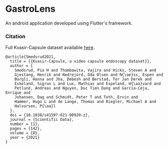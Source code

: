 # GastroLens

An android application developed using Flutter's framework.

### Citation
Full Kvasir-Capsule dataset available [here](https://datasets.simula.no/kvasir-capsule/).
```
@article{Smedsrud2021,
  title = {{Kvasir-Capsule, a video capsule endoscopy dataset}},
  author = {
    Smedsrud, Pia H and Thambawita, Vajira and Hicks, Steven A and
    Gjestang, Henrik and Nedrejord, Oda Olsen and N{\ae}ss, Espen and
    Borgli, Hanna and Jha, Debesh and Berstad, Tor Jan Derek and
    Eskeland, Sigrun L and Lux, Mathias and Espeland, H{\aa}vard and
    Petlund, Andreas and Nguyen, Duc Tien Dang and Garcia-Ceja, Enrique and
    Johansen, Dag and Schmidt, Peter T and Toth, Ervin and
    Hammer, Hugo L and de Lange, Thomas and Riegler, Michael A and
    Halvorsen, P{\aa}l
  },
  doi = {10.1038/s41597-021-00920-z},
  journal = {Scientific Data},
  number = {1},
  pages = {142},
  volume = {8},
  year = {2021}
}
```